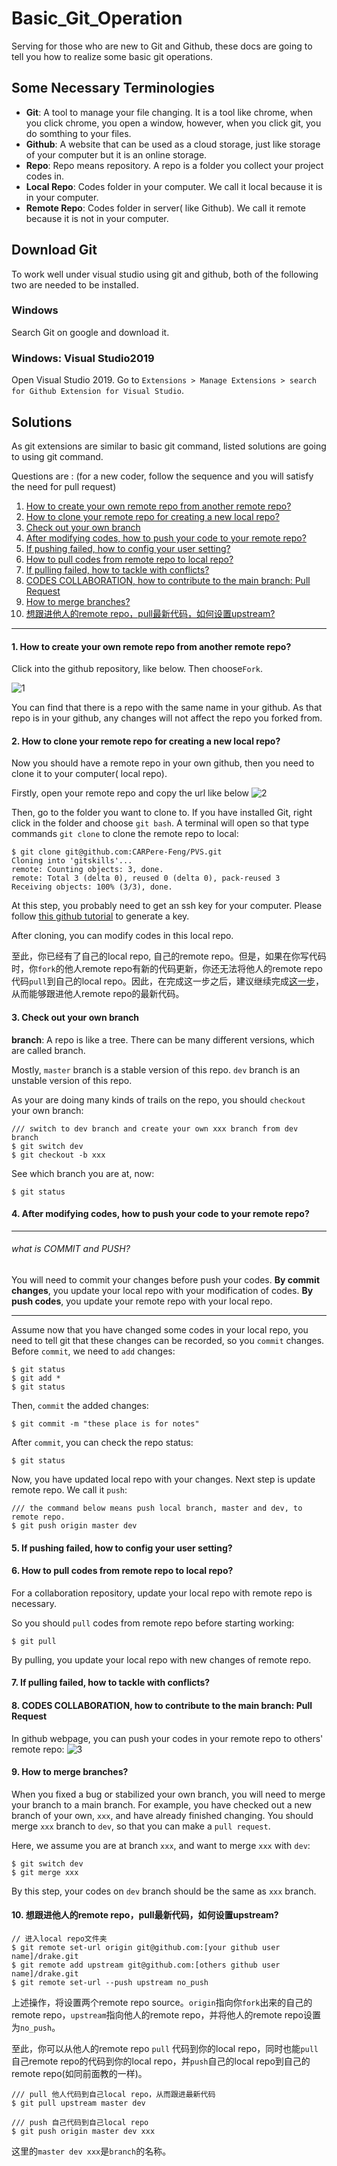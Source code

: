 ﻿# Basic_Git_Operation
Serving for those who are new to Git and Github, these docs are going to tell you how to realize some basic git operations.

## Some Necessary Terminologies
* __Git__: A tool to manage your file changing. It is a tool like chrome, when you click chrome, you open a window, however, when you click git, you do somthing to your files. 
* __Github__: A website that can be used as a cloud storage, just like storage of your computer but it is an online storage.
* __Repo__: Repo means repository. A repo is a folder you collect your project codes in.
* __Local Repo__: Codes folder in your computer. We call it local because it is in your computer.
* __Remote Repo__:  Codes folder in server( like Github). We call it remote because it is not in your computer.

## Download Git
To work well under visual studio using git and github, both of the following two are needed to be installed.
### Windows
Search Git on google and download it.
### Windows: Visual Studio2019
Open Visual Studio 2019. Go to `Extensions > Manage Extensions > search for Github Extension for Visual Studio`.

## Solutions
As git extensions are similar to basic git command, listed solutions are going to using git command.

Questions are :  (for a new coder, follow the sequence and you will satisfy the need for pull request)
1. [How to create your own remote repo from another remote repo?](#jump1)
2. [How to clone your remote repo for creating a new local repo?](#jump2)
3. [Check out your own branch](#jump8)
4. [After modifying codes, how to push your code to your remote repo?](#jump3)
5. [If pushing failed, how to config your user setting?](#jump5)
6. [How to pull codes from remote repo to local repo?](#jump4)
7. [If pulling failed, how to tackle with conflicts?](#jump6)
8. [CODES COLLABORATION, how to contribute to the main branch: Pull Request](#jump7)
9. [How to merge branches?](#jump9)
10. [想跟进他人的remote repo，pull最新代码，如何设置upstream?](#jump20)

******

#### <span id="jump1">1. How to create your own remote repo from another remote repo?</span>
Click into the github repository, like below. Then choose`Fork`.    

![1](figures/1.png)

You can find that there is a repo with the same name in your github. As that repo is in your github, any changes will not affect the repo you forked from.

#### <span id="jump2">2. How to clone your remote repo for creating a new local repo?</span>

Now you should have a remote repo in your own github, then you need to clone it to your computer( local repo).

Firstly, open your remote repo and copy the url like below
![2](figures/2.png)

Then, go to the folder you want to clone to. If you have installed Git, right click in the folder and choose `git bash`. A terminal will open so that type commands `git clone` to clone the remote repo to local:
```
$ git clone git@github.com:CARPere-Feng/PVS.git
Cloning into 'gitskills'...
remote: Counting objects: 3, done.
remote: Total 3 (delta 0), reused 0 (delta 0), pack-reused 3
Receiving objects: 100% (3/3), done.
```

At this step, you probably need to get an ssh key for your computer. Please follow [this github tutorial](https://docs.github.com/en/github/authenticating-to-github/connecting-to-github-with-ssh) to generate a key.

After cloning, you can modify codes in this local repo.

至此，你已经有了自己的local repo, 自己的remote repo。但是，如果在你写代码时，你`fork`的他人remote repo有新的代码更新，你还无法将他人的remote repo代码`pull`到自己的local repo。因此，在完成这一步之后，建议继续完成[这一步](#jump20)，从而能够跟进他人remote repo的最新代码。
#### <span id="jump8">3. Check out your own branch</span>

__branch__: A repo is like a tree. There can be many different versions, which are called branch.

Mostly, `master` branch is a stable version of this repo. `dev` branch is an unstable version of this repo.

As your are doing many kinds of trails on the repo, you should `checkout` your own branch:
```
/// switch to dev branch and create your own xxx branch from dev branch
$ git switch dev
$ git checkout -b xxx
```

See which branch you are at, now:
```
$ git status
```

#### <span id="jump3">4. After modifying codes, how to push your code to your remote repo?</span>

-----------
###### what is COMMIT and PUSH?
You will need to commit your changes before push your codes. __By commit changes__, you update your local repo with your modification of codes. __By push codes__, you update your remote repo with your local repo.

-----------
Assume now that you have changed some codes in your local repo, you need to tell git that these changes can be recorded, so you `commit` changes. Before `commit`, we need to `add` changes:

```
$ git status
$ git add *
$ git status
```

Then, `commit` the added changes:

```
$ git commit -m "these place is for notes"
```

After `commit`, you can check the repo status:
```
$ git status
```

Now, you have updated local repo with your changes. Next step is update remote repo. We call it `push`:
```
/// the command below means push local branch, master and dev, to remote repo.
$ git push origin master dev
```

#### <span id="jump5">5. If pushing failed, how to config your user setting?</span>


#### <span id="jump4">6. How to pull codes from remote repo to local repo?</span>

For a collaboration repository, update your local repo with remote repo is necessary.

So you should `pull` codes from remote repo before starting working:
```
$ git pull
```
By pulling, you update your local repo with new changes of remote repo.

#### <span id="jump6">7. If pulling failed, how to tackle with conflicts?</span>
#### <span id="jump7">8. CODES COLLABORATION, how to contribute to the main branch: Pull Request</span>

In github webpage, you can push your codes in your remote repo to others' remote repo:
![3](figures/3.png)

#### <span id="jump9">9. How to merge branches?</span>

When you fixed a bug or stabilized your own branch, you will need to merge your branch to a main branch. For example, you have checked out a new branch of your own, `xxx`, and have already finished changing. You should merge `xxx` branch to `dev`, so that you can make a `pull request`.

Here, we assume you are at branch `xxx`, and want to merge `xxx` with `dev`:
```
$ git switch dev
$ git merge xxx
```
By this step, your codes on `dev` branch should be the same as `xxx` branch.

#### <span id="jump20"> 10. 想跟进他人的remote repo，pull最新代码，如何设置upstream? </span>

```
// 进入local repo文件夹
$ git remote set-url origin git@github.com:[your github user name]/drake.git
$ git remote add upstream git@github.com:[others github user name]/drake.git
$ git remote set-url --push upstream no_push
```

上述操作，将设置两个remote repo source。`origin`指向你`fork`出来的自己的remote repo，`upstream`指向他人的remote repo，并将他人的remote repo设置为`no_push`。  

至此，你可以从他人的remote repo `pull` 代码到你的local repo，同时也能`pull`自己remote repo的代码到你的local repo，并`push`自己的local repo到自己的remote repo(如同前面教的一样)。

```
/// pull 他人代码到自己local repo，从而跟进最新代码
$ git pull upstream master dev

/// push 自己代码到自己local repo
$ git push origin master dev xxx
```
这里的`master dev xxx`是`branch`的名称。